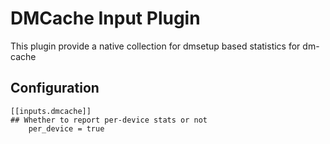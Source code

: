 # DMCache Input Plugin

This plugin provide a native collection for dmsetup based statistics for dm-cache

## Configuration

```
[[inputs.dmcache]]
## Whether to report per-device stats or not
	per_device = true
```
